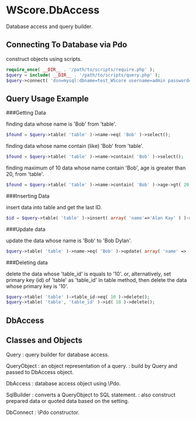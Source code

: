 WScore.DbAccess
===============

Database access and query builder.

Connecting To Database via Pdo
------------------------------

construct objects using scripts.

```php
require_once( __DIR__ . '/path/to/scripts/require.php' );
$query = include( __DIR__ . '/path/to/scripts/query.php' );
$query->connect( 'dsn=mysql:dbname=test_WScore username=admin password=admin' );
```


Query Usage Example
-------------------

###Getting Data

finding data whose name is 'Bob' from 'table'.

```php
$found = $query->table( 'table' )->name->eq( 'Bob' )->select();
```

finding data whose name contain (like) 'Bob' from 'table'.

```php
$found = $query->table( 'table' )->name->contain( 'Bob' )->select();
```

finding maximum of 10 data whose name contain 'Bob', age is greater than 20, from 'table'.

```php
$found = $query->table( 'table' )->name->contain( 'Bob' )->age->gt( 20 )->limit( 10 )->select();
```

###Inserting Data

insert data into table and get the last ID.

```php
$id = $query->table( 'table' )->insert( array( 'name'=>'Alan Kay' ) )->lastId();
```

###Update data

update the data whose name is 'Bob' to 'Bob Dylan'.

```php
$query->table( 'table' )->name->eq( 'Bob' )->update( array( 'name' => 'Bob Dylan' ) );
```

###Deleting data

delete the data whose 'table_id' is equals to '10'.
or, alternatively, set primary key (id) of 'table' as 'table_id' in table method, then delete the data whose primary key is '10'.

```php
$query->table( 'table' )->table_id->eq( 10 )->delete();
$query->table( 'table', 'table_id' )->id( 10 )->delete();
```

DbAccess
--------



Classes and Objects
-------------------

Query
: query builder for database access.

QueryObject
: an object representation of a query.
: build by Query and passed to DbAccess object.

DbAccess
: database access object using \Pdo.

SqlBuilder
: converts a QueryObject to SQL statement.
: also construct prepared data or quoted data based on the setting.

DbConnect
: \Pdo constructor.
